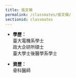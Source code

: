 ```yaml
---
title: 張文嶺
permalink: /classmates/張文嶺/
sectionid: classmates
---
```


- **學歷：**<br />
  臺大電機系學士<br />
  政大企研所碩士<br />
  臺大學士後醫學系學士

- **資歷：**<br />
  骨科醫師

